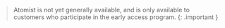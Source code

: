 <!-- This text will be included on the Atomist pages -->

> Atomist is not yet generally available, and is only available to customers who
> participate in the early access program.
{: .important }
